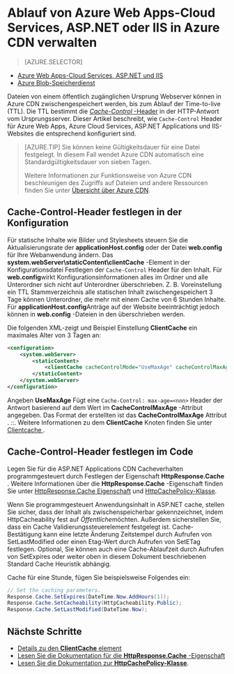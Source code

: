 <properties
 pageTitle="Ablauf von Azure Web Apps-Cloud Services, ASP.NET und IIS in Azure CDN verwalten | Microsoft Azure"
 description="Beschreibt, wie der Cloud Service in Azure CDN Inhaltsablauf verwalten"
 services="cdn"
 documentationCenter=".NET"
 authors="camsoper"
 manager="erikre"
 editor=""/>
<tags
 ms.service="cdn"
 ms.workload="media"
 ms.tgt_pltfrm="na"
 ms.devlang="dotnet"
 ms.topic="article"
 ms.date="09/19/2016"
 ms.author="casoper"/>

# <a name="how-to-manage-expiration-of-azure-web-appscloud-services-aspnet-or-iis-content-in-azure-cdn"></a>Ablauf von Azure Web Apps-Cloud Services, ASP.NET oder IIS in Azure CDN verwalten

> [AZURE.SELECTOR]
- [Azure Web Apps-Cloud Services, ASP.NET und IIS](cdn-manage-expiration-of-cloud-service-content.md)
- [Azure Blob-Speicherdienst](cdn-manage-expiration-of-blob-content.md)

Dateien von einem öffentlich zugänglichen Ursprung Webserver können in Azure CDN zwischengespeichert werden, bis zum Ablauf der Time-to-live (TTL).  Die TTL bestimmt die [ *Cache-Control* -Header](http://www.w3.org/Protocols/rfc2616/rfc2616-sec14.html#sec14.9) in der HTTP-Antwort vom Ursprungsserver.  Dieser Artikel beschreibt, wie `Cache-Control` Header für Azure Web Apps, Azure Cloud Services, ASP.NET Applications und IIS-Websites die entsprechend konfiguriert sind.

>[AZURE.TIP] Sie können keine Gültigkeitsdauer für eine Datei festgelegt.  In diesem Fall wendet Azure CDN automatisch eine Standardgültigkeitsdauer von sieben Tagen.
>
>Weitere Informationen zur Funktionsweise von Azure CDN beschleunigen des Zugriffs auf Dateien und andere Ressourcen finden Sie unter [Übersicht über Azure CDN](./cdn-overview.md).

## <a name="setting-cache-control-headers-in-configuration"></a>Cache-Control-Header festlegen in der Konfiguration

Für statische Inhalte wie Bilder und Stylesheets steuern Sie die Aktualisierungsrate der **applicationHost.config** oder der Datei **web.config** für Ihre Webanwendung ändern.  Das **system.webServer\staticContent\clientCache** -Element in der Konfigurationsdatei Festlegen der `Cache-Control` Header für den Inhalt. Für **web.config**wirkt Konfigurationsinformationen alles im Ordner und alle Unterordner sich nicht auf Unterordner überschrieben.  Z. B. Voreinstellung ein TTL Stammverzeichnis alle statischen Inhalt zwischengespeichert 3 Tage können Unterordner, die mehr mit einem Cache von 6 Stunden Inhalte.  Für **applicationHost.config**Anträge auf der Website beeinträchtigt jedoch können in **web.config** -Dateien in den überschrieben werden.

Die folgenden XML-zeigt und Beispiel Einstellung **ClientCache** ein maximales Alter von 3 Tagen an:  

```xml
<configuration>
    <system.webServer>
        <staticContent>
            <clientCache cacheControlMode="UseMaxAge" cacheControlMaxAge="3.00:00:00" />
        </staticContent>
    </system.webServer>
</configuration>
```

Angeben **UseMaxAge** Fügt eine `Cache-Control: max-age=<nnn>` Header der Antwort basierend auf dem Wert im **CacheControlMaxAge** -Attribut angegeben. Das Format der erstellten ist das **CacheControlMaxAge** Attribut <days>. <hours>:<min>:<sec>. Weitere Informationen zu dem **ClientCache** Knoten finden Sie unter [Clientcache <clientCache> ](http://www.iis.net/ConfigReference/system.webServer/staticContent/clientCache).  

## <a name="setting-cache-control-headers-in-code"></a>Cache-Control-Header festlegen im Code

Legen Sie für die ASP.NET Applications CDN Cacheverhalten programmgesteuert durch Festlegen der Eigenschaft **HttpResponse.Cache** . Weitere Informationen über die **HttpResponse.Cache** -Eigenschaft finden Sie unter [HttpResponse.Cache Eigenschaft](http://msdn.microsoft.com/library/system.web.httpresponse.cache.aspx) und [HttpCachePolicy-Klasse](http://msdn.microsoft.com/library/system.web.httpcachepolicy.aspx).  

Wenn Sie programmgesteuert Anwendungsinhalt in ASP.NET cache, stellen Sie sicher, dass der Inhalt als zwischenspeicherbar gekennzeichnet, indem HttpCacheability fest auf *Öffentliche*möchten. Außerdem sicherstellen Sie, dass ein Cache Validierungssteuerelement festgelegt ist. Cache-Bestätigung kann eine letzte Änderung Zeitstempel durch Aufrufen von SetLastModified oder einen Etag-Wert durch Aufrufen von SetETag festlegen. Optional, Sie können auch eine Cache-Ablaufzeit durch Aufrufen von SetExpires oder weiter oben in diesem Dokument beschriebenen Standard Cache Heuristik abhängig.  

Cache für eine Stunde, fügen Sie beispielsweise Folgendes ein:  

```csharp
// Set the caching parameters.
Response.Cache.SetExpires(DateTime.Now.AddHours(1));
Response.Cache.SetCacheability(HttpCacheability.Public);
Response.Cache.SetLastModified(DateTime.Now);
```

## <a name="next-steps"></a>Nächste Schritte

- [Details zu den **ClientCache** element](http://www.iis.net/ConfigReference/system.webServer/staticContent/clientCache)
- [Lesen Sie die Dokumentation für die **HttpResponse.Cache** -Eigenschaft](http://msdn.microsoft.com/library/system.web.httpresponse.cache.aspx) 
- [Lesen Sie die Dokumentation zur **HttpCachePolicy-Klasse**](http://msdn.microsoft.com/library/system.web.httpcachepolicy.aspx).  
